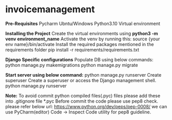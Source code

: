 # invoicemanagement


**Pre-Requisites**
Pycharm
Ubntu/Windows
Python3.10
Virtual environment

**Installing the Project**
Create the virtual environments using **python3 -m venv environment_name**
Activate the venv by running this: source {your env name}/bin/activate
Install the required packages mentioned in the requirements folder pip install -r requirements/requirements.txt


**Django Specific configurations**
Populate DB using below commands:
python manage.py makemigrations
python manage.py migrate


**Start server using below command:**
python manage.py runserver
Create superuser
Create a superuser or access the Django management shell.
python manage.py runserver


**Note:**
To avoid commit python compiled files(.pyc) files please add these into .gitignore file *.pyc
Before commit the code please use pep8 check. please refer below url:
https://www.python.org/dev/peps/pep-0008/
we can use PyCharm(editor) Code -> Inspect Code utility for pep8 guideline.
